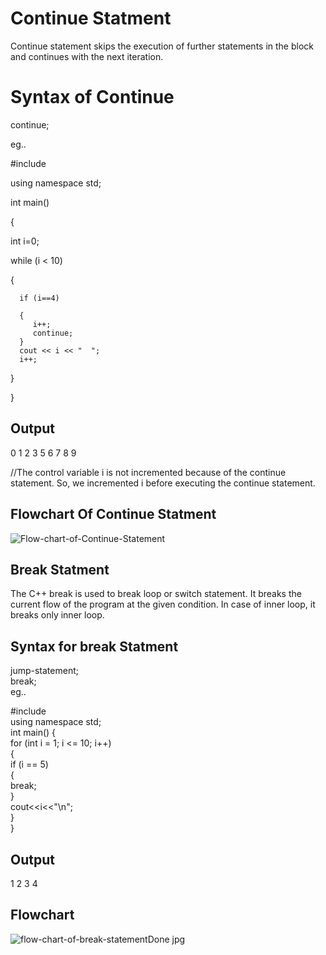 
# Continue Statment 

Continue statement skips the execution of further statements in the block and continues with the next iteration.

# Syntax of Continue 


continue;

eg..

#include <iostream>

using namespace std;
 
int main()

{

   int i=0;

   while (i < 10) 
   
   {
     
      if (i==4) 
      
      {
         i++;
         continue;
      }
      cout << i << "  ";
      i++;
   }

}

 ## Output 

 0  1  2  3  5  6  7  8  9

 //The control variable i is not incremented because of the continue statement. So, we incremented i before executing the continue statement.

 ## Flowchart Of Continue Statment

 ![Flow-chart-of-Continue-Statement](https://user-images.githubusercontent.com/69664057/134815874-a182da65-1a37-4a52-a2dc-84029b5eec30.png)


## Break Statment 

The C++ break is used to break loop or switch statement. It breaks the current flow of the program at the given condition. In case of inner loop, it breaks only inner loop.

## Syntax for break Statment

jump-statement;      
break;  
eg..

#include <iostream>  
using namespace std;  
int main() {  
      for (int i = 1; i <= 10; i++)    
          {    
              if (i == 5)    
              {    
                  break;    
              }    
        cout<<i<<"\n";    
          }    
}  
## Output
1
2
3
4

## Flowchart

![flow-chart-of-break-statementDone jpg](https://user-images.githubusercontent.com/69664057/134816322-6bfa9628-5d17-4f1e-bb3a-5078218c52f5.jpg)











